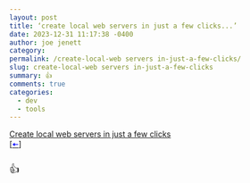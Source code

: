 ```yaml
---
layout: post
title: ‘create local web servers in just a few clicks...’
date: 2023-12-31 11:17:38 -0400
author: joe jenett
category: 
permalink: /create-local-web servers in-just-a-few-clicks/
slug: create-local-web servers in-just-a-few-clicks
summary: 👍
comments: true
categories:
  - dev
  - tools
---
```

<p>
<a title="Create local web servers in just a few clicks" href="https://simplewebserver.org/">Create local web servers in just a few clicks</a><br> [<a title="source" href="https://adactio.com/links/20736"><span style="color:blue;">🠤</span></a>]
</p>
<p style="font-size:1.3em;">
👍
</p>
<a href="https://brid.gy/publish/mastodon"></a>